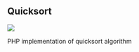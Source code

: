 Quicksort
-------------------------

![](https://travis-ci.org/MaurizioBrioschi/quicksort.svg?branch=dev)

PHP implementation of quicksort algorithm
